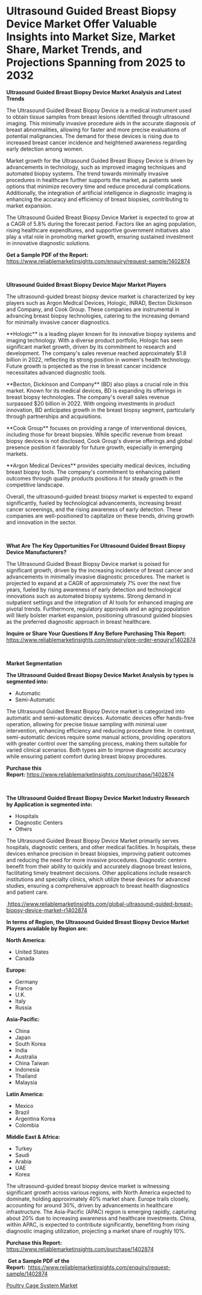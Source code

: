 <p><h1>Ultrasound Guided Breast Biopsy Device Market Offer Valuable Insights into Market Size, Market Share, Market Trends, and Projections Spanning from 2025 to 2032</h1></p><p><strong>Ultrasound Guided Breast Biopsy Device Market Analysis and Latest Trends</strong></p>
<p><p>The Ultrasound Guided Breast Biopsy Device is a medical instrument used to obtain tissue samples from breast lesions identified through ultrasound imaging. This minimally invasive procedure aids in the accurate diagnosis of breast abnormalities, allowing for faster and more precise evaluations of potential malignancies. The demand for these devices is rising due to increased breast cancer incidence and heightened awareness regarding early detection among women.</p><p>Market growth for the Ultrasound Guided Breast Biopsy Device is driven by advancements in technology, such as improved imaging techniques and automated biopsy systems. The trend towards minimally invasive procedures in healthcare further supports the market, as patients seek options that minimize recovery time and reduce procedural complications. Additionally, the integration of artificial intelligence in diagnostic imaging is enhancing the accuracy and efficiency of breast biopsies, contributing to market expansion.</p><p>The Ultrasound Guided Breast Biopsy Device Market is expected to grow at a CAGR of 5.8% during the forecast period. Factors like an aging population, rising healthcare expenditures, and supportive government initiatives also play a vital role in promoting market growth, ensuring sustained investment in innovative diagnostic solutions.</p></p>
<p><strong>Get a Sample PDF of the Report:&nbsp;</strong> <a href="https://www.reliablemarketinsights.com/enquiry/request-sample/1402874?utm_campaign=3044&utm_medium=2&utm_source=Github&utm_content=ia&utm_term=28032025&utm_id=ultrasound-guided-breast-biopsy-device">https://www.reliablemarketinsights.com/enquiry/request-sample/1402874</a></p>
<p>&nbsp;</p>
<p><strong>Ultrasound Guided Breast Biopsy Device Major Market Players</strong></p>
<p><p>The ultrasound-guided breast biopsy device market is characterized by key players such as Argon Medical Devices, Hologic, INRAD, Becton Dickinson and Company, and Cook Group. These companies are instrumental in advancing breast biopsy technologies, catering to the increasing demand for minimally invasive cancer diagnostics.</p><p>**Hologic** is a leading player known for its innovative biopsy systems and imaging technology. With a diverse product portfolio, Hologic has seen significant market growth, driven by its commitment to research and development. The company's sales revenue reached approximately $1.8 billion in 2022, reflecting its strong position in women's health technology. Future growth is projected as the rise in breast cancer incidence necessitates advanced diagnostic tools.</p><p>**Becton, Dickinson and Company** (BD) also plays a crucial role in this market. Known for its medical devices, BD is expanding its offerings in breast biopsy technologies. The company's overall sales revenue surpassed $20 billion in 2022. With ongoing investments in product innovation, BD anticipates growth in the breast biopsy segment, particularly through partnerships and acquisitions.</p><p>**Cook Group** focuses on providing a range of interventional devices, including those for breast biopsies. While specific revenue from breast biopsy devices is not disclosed, Cook Group's diverse offerings and global presence position it favorably for future growth, especially in emerging markets.</p><p>**Argon Medical Devices** provides specialty medical devices, including breast biopsy tools. The company's commitment to enhancing patient outcomes through quality products positions it for steady growth in the competitive landscape.</p><p>Overall, the ultrasound-guided breast biopsy market is expected to expand significantly, fueled by technological advancements, increasing breast cancer screenings, and the rising awareness of early detection. These companies are well-positioned to capitalize on these trends, driving growth and innovation in the sector.</p></p>
<p>&nbsp;</p>
<p><strong>What Are The Key Opportunities For Ultrasound Guided Breast Biopsy Device Manufacturers?</strong></p>
<p><p>The Ultrasound Guided Breast Biopsy Device market is poised for significant growth, driven by the increasing incidence of breast cancer and advancements in minimally invasive diagnostic procedures. The market is projected to expand at a CAGR of approximately 7% over the next five years, fueled by rising awareness of early detection and technological innovations such as automated biopsy systems. Strong demand in outpatient settings and the integration of AI tools for enhanced imaging are pivotal trends. Furthermore, regulatory approvals and an aging population will likely bolster market expansion, positioning ultrasound guided biopsies as the preferred diagnostic approach in breast healthcare.</p></p>
<p><strong>Inquire or Share Your Questions If Any Before Purchasing This Report:</strong> <a href="https://www.reliablemarketinsights.com/enquiry/pre-order-enquiry/1402874?utm_campaign=3044&utm_medium=2&utm_source=Github&utm_content=ia&utm_term=28032025&utm_id=ultrasound-guided-breast-biopsy-device">https://www.reliablemarketinsights.com/enquiry/pre-order-enquiry/1402874</a></p>
<p>&nbsp;</p>
<p><strong>Market Segmentation</strong></p>
<p><strong>The Ultrasound Guided Breast Biopsy Device Market Analysis by types is segmented into:</strong></p>
<p><ul><li>Automatic</li><li>Semi-Automatic</li></ul></p>
<p><p>The Ultrasound Guided Breast Biopsy Device market is categorized into automatic and semi-automatic devices. Automatic devices offer hands-free operation, allowing for precise tissue sampling with minimal user intervention, enhancing efficiency and reducing procedure time. In contrast, semi-automatic devices require some manual actions, providing operators with greater control over the sampling process, making them suitable for varied clinical scenarios. Both types aim to improve diagnostic accuracy while ensuring patient comfort during breast biopsy procedures.</p></p>
<p><strong>Purchase this Report:&nbsp;</strong><a href="https://www.reliablemarketinsights.com/purchase/1402874?utm_campaign=3044&utm_medium=2&utm_source=Github&utm_content=ia&utm_term=28032025&utm_id=ultrasound-guided-breast-biopsy-device">https://www.reliablemarketinsights.com/purchase/1402874</a></p>
<p>&nbsp;</p>
<p><strong>The Ultrasound Guided Breast Biopsy Device Market Industry Research by Application is segmented into:</strong></p>
<p><ul><li>Hospitals</li><li>Diagnostic Centers</li><li>Others</li></ul></p>
<p><p>The Ultrasound Guided Breast Biopsy Device Market primarily serves hospitals, diagnostic centers, and other medical facilities. In hospitals, these devices enhance precision in breast biopsies, improving patient outcomes and reducing the need for more invasive procedures. Diagnostic centers benefit from their ability to quickly and accurately diagnose breast lesions, facilitating timely treatment decisions. Other applications include research institutions and specialty clinics, which utilize these devices for advanced studies, ensuring a comprehensive approach to breast health diagnostics and patient care.</p></p>
<p><a href="https://www.reliablemarketinsights.com/global-ultrasound-guided-breast-biopsy-device-market-r1402874?utm_campaign=3044&utm_medium=2&utm_source=Github&utm_content=ia&utm_term=28032025&utm_id=ultrasound-guided-breast-biopsy-device">&nbsp;https://www.reliablemarketinsights.com/global-ultrasound-guided-breast-biopsy-device-market-r1402874</a></p>
<p><strong>In terms of Region, the Ultrasound Guided Breast Biopsy Device Market Players available by Region are:</strong></p>
<p>
    <p> <strong> North America: </strong>
        <ul>
            <li>United States</li>
            <li>Canada</li>
        </ul>
        </p> 
    <p> <strong> Europe: </strong>
        <ul>
            <li>Germany</li>
            <li>France</li>
            <li>U.K.</li>
            <li>Italy</li>
            <li>Russia</li>
        </ul>
        </p> 
    <p> <strong> Asia-Pacific: </strong>
        <ul>
            <li>China</li>
            <li>Japan</li>
            <li>South Korea</li>
            <li>India</li>
            <li>Australia</li>
            <li>China Taiwan</li>
            <li>Indonesia</li>
            <li>Thailand</li>
            <li>Malaysia</li>
        </ul>
        </p> 
    <p> <strong> Latin America: </strong>
        <ul>
            <li>Mexico</li>
            <li>Brazil</li>
            <li>Argentina Korea</li>
            <li>Colombia</li>
        </ul>
        </p> 
    <p> <strong> Middle East & Africa: </strong>
        <ul>
            <li>Turkey</li>
            <li>Saudi</li>
            <li>Arabia</li>
            <li>UAE</li>
            <li>Korea</li>
        </ul>
    </p>
    </p>
<p><p>The ultrasound-guided breast biopsy device market is witnessing significant growth across various regions, with North America expected to dominate, holding approximately 40% market share. Europe trails closely, accounting for around 30%, driven by advancements in healthcare infrastructure. The Asia-Pacific (APAC) region is emerging rapidly, capturing about 20% due to increasing awareness and healthcare investments. China, within APAC, is expected to contribute significantly, benefiting from rising diagnostic imaging utilization, projecting a market share of roughly 10%.</p></p>
<p><strong>Purchase this Report: </strong><a href="https://www.reliablemarketinsights.com/purchase/1402874?utm_campaign=3044&utm_medium=2&utm_source=Github&utm_content=ia&utm_term=28032025&utm_id=ultrasound-guided-breast-biopsy-device">https://www.reliablemarketinsights.com/purchase/1402874</a></p>
<p>&nbsp;<strong>Get a Sample PDF of the Report:&nbsp;&nbsp;</strong><a href="https://www.reliablemarketinsights.com/enquiry/request-sample/1402874?utm_campaign=3044&utm_medium=2&utm_source=Github&utm_content=ia&utm_term=28032025&utm_id=ultrasound-guided-breast-biopsy-device">https://www.reliablemarketinsights.com/enquiry/request-sample/1402874</a></p>
<p><strong></strong></p>
<p><p><a href="https://github.com/elodielamto06/Market-Research-Report-List-1/blob/main/poultry-cage-system-market.md?utm_campaign=3044&utm_medium=2&utm_source=Github&utm_content=ia&utm_term=28032025&utm_id=ultrasound-guided-breast-biopsy-device">Poultry Cage System Market</a></p></p>